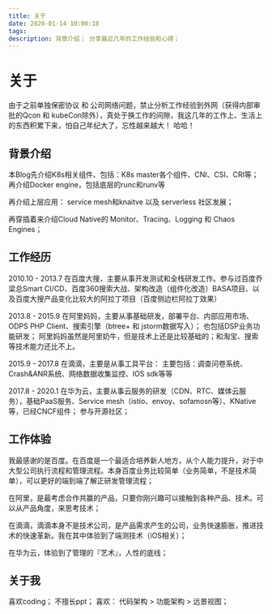 ```yaml
---
title: 关于
date: 2020-01-14 10:00:18
tags: 
description: 背景介绍； 分享最近几年的工作经验和心得；
---
```


# 关于

由于之前单独保密协议 和 公司网络问题，禁止分析工作经验到外网（获得内部审批的Qcon 和 kubeCon除外），真处于换工作的间隙，我这几年的工作上、生活上的东西积累下来，怕自己年纪大了，忘性越来越大！ 哈哈！

## 背景介绍
本Blog先介绍K8s相关组件、包括：K8s master各个组件、CNI、CSI、CRI等；再介绍Docker engine，包括底层的runc和runv等

再介绍上层应用： service mesh和knaitve 以及 serverless 社区发展；

再穿插着来介绍Cloud Native的 Monitor、Tracing、Logging 和 Chaos Engines；


## 工作经历

2010.10 - 2013.7 在百度大搜，主要从事开发测试和全栈研发工作。参与过百度乔梁总Smart CI/CD、百度360搜索大战、架构改造（组件化改造）BASA项目、以及百度大搜产品变化比较大的阿拉丁项目（百度侧边栏阿拉丁效果）


2013.8 - 2015.9 在阿里妈妈，主要从事基础研发，部署平台、内部应用市场、ODPS PHP Client、搜索引擎（btree+ 和 jstorm数据写入）； 也包括DSP业务功能研发； 阿里妈妈虽然是阿里奶牛，但是技术上还是比较基础的；和淘宝、搜索等技术能力还比不上。

2015.9 - 2017.8 在滴滴，主要是从事工具平台： 主要包括：调查问卷系统、Crash&ANR系统、网络数据收集监控、IOS sdk等等

2017.8 - 2020.1 在华为云，主要从事云服务的研发（CDN、RTC、媒体云服务），基础PaaS服务、Service mesh（istio、envoy、sofamosn等）、KNative等，已经CNCF组件； 参与开源社区；

## 工作体验

我最感谢的是百度。在百度是一个最适合培养新人地方，从个人能力提升，对于中大型公司执行流程和管理流程。本身百度业务比较简单（业务简单，不是技术简单），可以更好的端到端了解正研发管理流程；

在阿里，是最考虑合作共赢的产品，只要你刚兴趣可以接触到各种产品、技术。可以从产品角度，来思考技术；

在滴滴，滴滴本身不是技术公司，是产品需求产生的公司，业务快速膨胀，推进技术的快速革新。我在其中体验到了端测技术（iOS相关）；

在华为云，体验到了管理的『艺术』，人性的底线；

## 关于我

喜欢coding； 不擅长ppt； 喜欢： 代码架构 > 功能架构 > 远景视图；